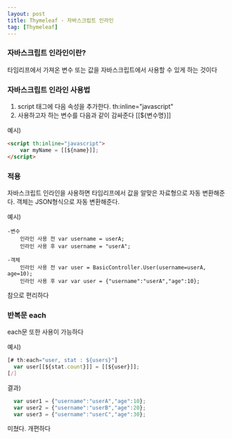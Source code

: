 ```yaml
---
layout: post
title: Thymeleaf - 자바스크립트 인라인
tag: [Thymeleaf]
---
```

### 자바스크립트 인라인이란?
타임리프에서 가져온 변수 또는 값을 자바스크립트에서 사용할 수 있게 하는 것이다
### 자바스크립트 인라인 사용법
1. script 태그에 다음 속성을 추가한다. th:inline="javascript"
2. 사용하고자 하는 변수를 다음과 같이 감싸준다 [[${변수명}]]

예시)
```html
<script th:inline="javascript">
    var myName = [[${name}]];
</script>
```

### 적용
  
자바스크립트 인라인을 사용하면 타임리프에서 값을 알맞은 자료형으로 자동 변환해준다.
객체는 JSON형식으로 자동 변환해준다.

예시)
```
-변수
    인라인 사용 전 var username = userA;
    인라인 사용 후 var username = "userA";
    
-객체
    인라인 사용 전 var user = BasicController.User(username=userA, age=10);
    인라인 사용 후 var var user = {"username":"userA","age":10};
```
  
참으로 편리하다
  
### 반복문 each
each문 또한 사용이 가능하다
  
예시)
```javascript
[# th:each="user, stat : ${users}"]
  var user[[${stat.count}]] = [[${user}]];
[/]
```
  
  

결과)
```javascript
  var user1 = {"username":"userA","age":10};
  var user2 = {"username":"userB","age":20};
  var user3 = {"username":"userC","age":30};
```
  
미쳤다. 개편하다
